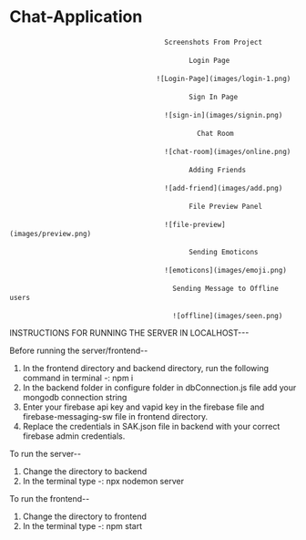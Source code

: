 # Chat-Application
                                          Screenshots From Project

                                                Login Page

                                        ![Login-Page](images/login-1.png)

                                                Sign In Page

                                          ![sign-in](images/signin.png)

                                                  Chat Room

                                          ![chat-room](images/online.png)

                                                Adding Friends

                                          ![add-friend](images/add.png)

                                                File Preview Panel

                                          ![file-preview](images/preview.png)

                                                Sending Emoticons

                                          ![emoticons](images/emoji.png)

                                            Sending Message to Offline users

                                            ![offline](images/seen.png)


INSTRUCTIONS FOR RUNNING THE SERVER IN LOCALHOST---

Before running the server/frontend--
1. In the frontend directory and backend directory, run the following command in terminal -: npm i
2. In the backend folder in configure folder in dbConnection.js file add your mongodb connection string
3. Enter your firebase api key and vapid key in the firebase file and firebase-messaging-sw file in frontend directory.
4. Replace the credentials in SAK.json file in backend with your correct firebase admin credentials.

To run the server--
1. Change the directory to backend
2. In the terminal type -: npx nodemon server

To run the frontend--
1. Change the directory to frontend
2. In the terminal type -: npm start
